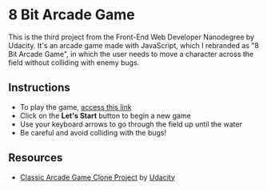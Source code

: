 # 8 Bit Arcade Game
This is the third project from the Front-End Web Developer Nanodegree by Udacity. It's an arcade game made with JavaScript, which I rebranded as "8 Bit Arcade Game", in which the user needs to move a character across the field without colliding with enemy bugs.

## Instructions
* To play the game, [access this link](https://txago.github.io/8bit-arcade-game/)
* Click on the **Let's Start** button to begin a new game
* Use your keyboard arrows to go through the field up until the water
* Be careful and avoid colliding with the bugs!

## Resources
* [Classic Arcade Game Clone Project](https://github.com/udacity/frontend-nanodegree-arcade-game) by [Udacity](https://github.com/udacity)
